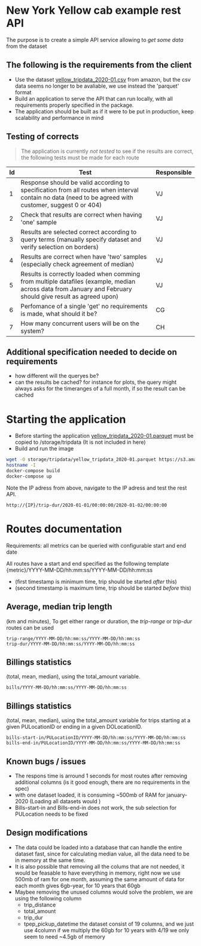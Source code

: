 # New York Yellow cab example rest API

The purpose is to create a simple API service allowing to _get some data_ from the dataset

## The following is the requirements from the client
* Use the dataset [yellow_tripdata_2020-01.csv](https://s3.amazonaws.com/nyc-tlc/trip+data/yellow_tripdata_2020-01.csv) from amazon, but the csv data seems no longer to be avaliable, we use instead the 'parquet' format
* Build an application to serve the API that can run locally, with all requirements properly specified in the package.
* The application should be built as if it were to be put in production, keep scalability and performance in mind

## Testing of corrects
> The application is currently _not tested_ to see if the results are correct, the following tests must be made for each route

Id|Test|Responsible
-|-|-
1|Response should be valid according to specification from all routes when interval contain no data (need to be agreed with customer, suggest 0 or 404)|VJ
2|Check that results are correct when having 'one' sample|VJ
3|Results are selected correct according to query terms (manually specify dataset and verify selection on borders)|VJ
4|Results are correct when have 'two' samples (especially check agreement of median)|VJ
5|Results is correctly loaded when comming from multiple datafiles (example, median across data from January and February should give result as agreed upon)|VJ
6|Perfomance of a single 'get' no requirements is made, what should it be?|CG
7|How many concurrent users will be on the system?|CH

## Additional specification needed to decide on requirements
* how different will the queryes be? 
* can the results be cached? for instance for plots, the query might always asks for the timeranges of a full month, if so the result can be cached


# Starting the application
* Before starting the application [yellow_tripdata_2020-01.parquet](https://s3.amazonaws.com/nyc-tlc/trip+data/yellow_tripdata_2020-01.parquet) must be copied to /storage/tripdata (It is not included in here)
* Build and run the image
```sh
wget -O storage/tripdata/yellow_tripdata_2020-01.parquet https://s3.amazonaws.com/nyc-tlc/trip+data/yellow_tripdata_2020-01.parquet 
hostname -I
docker-compose build
docker-compose up
```
Note the IP adress from above, navigate to the IP adress and test the rest API.
```
http://{IP}/trip-dur/2020-01-01/00:00:00/2020-01-02/00:00:00
```

# Routes documentation
Requirements: all metrics can be queried with configurable start and end date

All routes have a start and end specified as the following template
{metric}/YYYY-MM-DD/hh:mm:ss/YYYY-MM-DD/hh:mm:ss 
* (first timestamp is minimum time, trip should be started _after_ this)
* (second timestamp is maximum time, trip should be started _before_ this)

## Average, median trip length 
(km and minutes), 
To get either range or duration, the _trip-range_ or _trip-dur_ routes can be used
```
trip-range/YYYY-MM-DD/hh:mm:ss/YYYY-MM-DD/hh:mm:ss 
trip-dur/YYYY-MM-DD/hh:mm:ss/YYYY-MM-DD/hh:mm:ss 
```

## Billings statistics 
(total, mean, median), using the total_amount variable.
```
bills/YYYY-MM-DD/hh:mm:ss/YYYY-MM-DD/hh:mm:ss 
```
## Billings statistics 
(total, mean, median), using the total_amount variable for trips starting at a given PULocationID or ending in a given DOLocationID.
```
bills-start-in/PULocationID/YYYY-MM-DD/hh:mm:ss/YYYY-MM-DD/hh:mm:ss
bills-end-in/PULocationID/YYYY-MM-DD/hh:mm:ss/YYYY-MM-DD/hh:mm:ss
```

## Known bugs / issues
* The respons time is arround 1 seconds for most routes after removing additional columns (is it good enough, there are no requirements in the spec)
* with one dataset loaded, it is consuming ~500mb of RAM for january-2020 (Loading all datasets would )
* Bills-start-in and Bills-end-in  does not work, the sub selection for PULocation needs to be fixed

## Design modifications
* The data could be loaded into a database that can handle the entire dataset fast, since for calculating median value, all the data need to be in memory at the same time.
* It is also possible that removing all the colums that are not needed, it would be feasable to have everything in memory, right now we use 500mb of ram for one month, assuming the same amount of data for each month gives 6gb-year, for 10 years that 60gb
* Maybee removing the unused columns would solve the problem, we are using the following column
  * trip_distance
  * total_amount
  * trip_dur
  * tpep_pickup_datetime
the dataset consist of 19 columns, and we just use 4column if we multiply the 60gb for 10 years with 4/19 we only seem to need ~4.5gb of memory